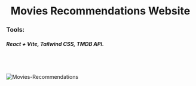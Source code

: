 <h1 align="center">Movies Recommendations Website</h1>

<h3>Tools:<h5>React + Vite, Tailwind CSS, TMDB API.</h5></h3><br/><br/>

![Movies-Recommendations](https://github.com/MOOUUAAD/Movies-Recommendations-website/assets/143042089/f254a3e8-d642-4246-a614-a46ad1077dc7)


